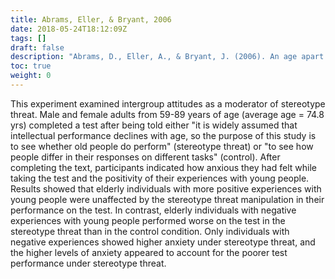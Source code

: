 ```yaml
---
title: Abrams, Eller, & Bryant, 2006
date: 2018-05-24T18:12:09Z
tags: []
draft: false
description: "Abrams, D., Eller, A., & Bryant, J. (2006). An age apart:  The effects of intergenerational contact and stereotype threat on performance and intergroup bias. *Psychology and Aging, 21,* 691-702."
toc: true
weight: 0
---
```


This experiment examined intergroup attitudes as a moderator of stereotype threat. Male and female adults from 59-89 years of age (average age = 74.8 yrs) completed a test after being told either "it is widely assumed that intellectual performance declines with age, so the purpose of this study is to see whether old people do perform" (stereotype threat) or "to see how people differ in their responses on different tasks" (control). After completing the text, participants indicated how anxious they had felt while taking the test and the positivity of their experiences with young people. Results showed that elderly individuals with more positive experiences with young people were unaffected by the stereotype threat manipulation in their performance on the test. In contrast, elderly individuals with negative experiences with young people performed worse on the test in the stereotype threat than in the control condition. Only individuals with negative experiences showed higher anxiety under stereotype threat, and the higher levels of anxiety appeared to account for the poorer test performance under stereotype threat.
